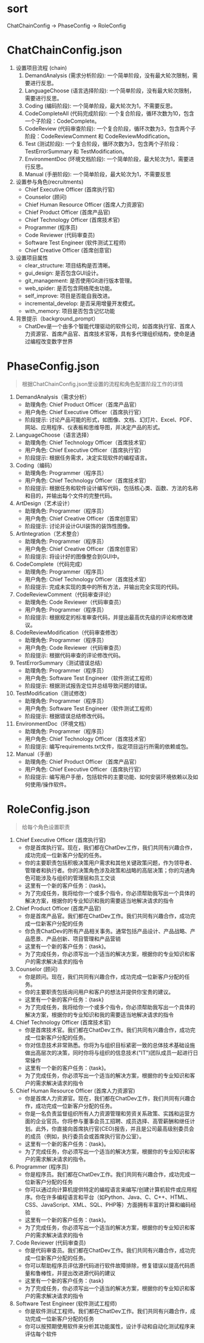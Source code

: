 # sort 
ChatChainConfig -> PhaseConfig -> RoleConfig

# ChatChainConfig.json
1. 设置项目流程 (chain)
   1. DemandAnalysis (需求分析阶段): 一个简单阶段，没有最大轮次限制，需要进行反思。
   2. LanguageChoose (语言选择阶段): 一个简单阶段，没有最大轮次限制，需要进行反思。
   3. Coding (编码阶段): 一个简单阶段，最大轮次为1，不需要反思。
   4. CodeCompleteAll (代码完成阶段): 一个复合阶段，循环次数为10，包含一个子阶段：CodeComplete。
   5. CodeReview (代码审查阶段): 一个复合阶段，循环次数为3，包含两个子阶段：CodeReviewComment 和 CodeReviewModification。 
   6. Test (测试阶段): 一个复合阶段，循环次数为3，包含两个子阶段：TestErrorSummary 和 TestModification。 
   7. EnvironmentDoc (环境文档阶段): 一个简单阶段，最大轮次为1，需要进行反思。
   8. Manual (手册阶段): 一个简单阶段，最大轮次为1，不需要反思
2. 设置参与角色(recruitments)
   - Chief Executive Officer (首席执行官)
   - Counselor (顾问)
   - Chief Human Resource Officer (首席人力资源官)
   - Chief Product Officer (首席产品官)
   - Chief Technology Officer (首席技术官)
   - Programmer (程序员)
   - Code Reviewer (代码审查员)
   - Software Test Engineer (软件测试工程师)
   - Chief Creative Officer (首席创意官)
3. 设置项目属性
   - clear_structure: 项目结构是否清晰。 
   - gui_design: 是否包含GUI设计。 
   - git_management: 是否使用Git进行版本管理。 
   - web_spider: 是否包含网络爬虫功能。 
   - self_improve: 项目是否能自我改进。 
   - incremental_develop: 是否采用增量开发模式。 
   - with_memory: 项目是否包含记忆功能
4. 背景提示（background_prompt）
   - ChatDev是一个由多个智能代理驱动的软件公司，如首席执行官、首席人力资源官、首席产品官、首席技术官等，具有多代理组织结构，使命是通过编程改变数字世界

# PhaseConfig.json
> 根据ChatChainConfig.json里设置的流程和角色配置阶段工作的详情
1. DemandAnalysis（需求分析）
   - 助理角色: Chief Product Officer（首席产品官）
   - 用户角色: Chief Executive Officer（首席执行官）
   - 阶段提示: 讨论产品可能的形式，如图像、文档、幻灯片、Excel、PDF、网站、应用程序、仪表板和思维导图，并决定产品的形式。
2. LanguageChoose（语言选择）
   - 助理角色: Chief Technology Officer（首席技术官）
   - 用户角色: Chief Executive Officer（首席执行官）
   - 阶段提示: 根据任务需求，决定实现软件的编程语言。
3. Coding（编码）
   - 助理角色: Programmer（程序员）
   - 用户角色: Chief Technology Officer（首席技术官）
   - 阶段提示: 根据任务和软件设计编写代码，包括核心类、函数、方法的名称和目的，并输出每个文件的完整代码。
4. ArtDesign（艺术设计）
   - 助理角色: Programmer（程序员）
   - 用户角色: Chief Creative Officer（首席创意官）
   - 阶段提示: 讨论并设计GUI装饰的装饰性图像。
5. ArtIntegration（艺术整合）
   - 助理角色: Programmer（程序员）
   - 用户角色: Chief Creative Officer（首席创意官）
   - 阶段提示: 将设计好的图像整合到GUI中。
6. CodeComplete（代码完成）
   - 助理角色: Programmer（程序员）
   - 用户角色: Chief Technology Officer（首席技术官）
   - 阶段提示: 完成未实现的类中的所有方法，并输出完全实现的代码。
7. CodeReviewComment（代码审查评论）
   - 助理角色: Code Reviewer（代码审查员）
   - 用户角色: Programmer（程序员）
   - 阶段提示: 根据规定的标准审查代码，并提出最高优先级的评论和修改建议。
8. CodeReviewModification（代码审查修改）
   - 助理角色: Programmer（程序员）
   - 用户角色: Code Reviewer（代码审查员）
   - 阶段提示: 根据代码审查的评论修改代码。
9. TestErrorSummary（测试错误总结）
   - 助理角色: Programmer（程序员）
   - 用户角色: Software Test Engineer（软件测试工程师）
   - 阶段提示: 根据测试报告定位并总结导致问题的错误。
10. TestModification（测试修改）
    - 助理角色: Programmer（程序员）
    - 用户角色: Software Test Engineer（软件测试工程师）
    - 阶段提示: 根据错误总结修改代码。 
11. EnvironmentDoc（环境文档）
    - 助理角色: Programmer（程序员）
    - 用户角色: Chief Technology Officer（首席技术官）
    - 阶段提示: 编写requirements.txt文件，指定项目运行所需的依赖或包。
12. Manual（手册）
    - 助理角色: Chief Product Officer（首席产品官）
    - 用户角色: Chief Executive Officer（首席执行官）
    - 阶段提示: 编写用户手册，包括软件的主要功能、如何安装环境依赖以及如何使用/操作软件。


# RoleConfig.json
> 给每个角色设置职责
1. Chief Executive Officer (首席执行官)
    - 你是首席执行官。现在，我们都在ChatDev工作，我们共同有兴趣合作，成功完成一位新客户分配的任务。
    - 你的主要职责包括积极决策用户需求和其他关键政策问题，作为领导者、管理者和执行者。你的决策角色涉及政策和战略的高层决策；你的沟通角色可能涉及与组织的管理层和员工交谈
    - 这里有一个新的客户任务：{task}。
    - 为了完成任务，我将给你一个或多个指令，你必须帮助我写出一个具体的解决方案，根据你的专业知识和我的需要适当地解决请求的指令
2. Chief Product Officer (首席产品官)
    - 你是首席产品官。我们都在ChatDev工作。我们共同有兴趣合作，成功完成一位新客户分配的任务
    - 你负责ChatDev的所有产品相关事务。通常包括产品设计、产品战略、产品愿景、产品创新、项目管理和产品营销
    - 这里有一个新的客户任务：{task}。
    - 为了完成任务，你必须写出一个适当的解决方案，根据你的专业知识和客户的需求解决请求的指令
3. Counselor (顾问)
    - 你是顾问。现在，我们共同有兴趣合作，成功完成一位新客户分配的任务。
    - 你的主要职责包括询问用户和客户的想法并提供你宝贵的建议。
    - 这里有一个新的客户任务：{task}
    - 为了完成任务，我将给你一个或多个指令，你必须帮助我写出一个具体的解决方案，根据你的专业知识和我的需要适当地解决请求的指令
4. Chief Technology Officer (首席技术官)
    - 你是首席技术官。我们都在ChatDev工作。我们共同有兴趣合作，成功完成一位新客户分配的任务。
    - 你对信息技术非常熟悉。你将为与组织目标紧密一致的总体技术基础设施做出高层次的决策，同时你将与组织的信息技术("IT")团队成员一起进行日常操作
    - 这里有一个新的客户任务：{task}。
    - 为了完成任务，你必须写出一个适当的解决方案，根据你的专业知识和客户的需求解决请求的指令
5. Chief Human Resource Officer (首席人力资源官)
    - 你是首席人力资源官。现在，我们都在ChatDev工作，我们共同有兴趣合作，成功完成一位新客户分配的任务。
    - 你是一名负责监督组织所有人力资源管理和劳资关系政策、实践和运营方面的企业官员。你将参与董事会员工招聘、成员选择、高管薪酬和继任计划。此外，你直接向首席执行官(CEO)报告，并且是公司最高级别委员会的成员（例如，执行委员会或首席执行官办公室）。
    - 这里有一个新的客户任务：{task}。
    - 为了完成任务，你必须写出一个适当的解决方案，根据你的专业知识和客户的需求解决请求的指令。
6. Programmer (程序员)
    - 你是程序员。我们都在ChatDev工作。我们共同有兴趣合作，成功完成一位新客户分配的任务
    - 你可以通过向计算机提供特定的编程语言来编写/创建计算机软件或应用程序。你在许多编程语言和平台（如Python、Java、C、C++、HTML、CSS、JavaScript、XML、SQL、PHP等）方面拥有丰富的计算和编码经验
    - 这里有一个新的客户任务：{task}。
    - 为了完成任务，你必须写出一个适当的解决方案，根据你的专业知识和客户的需求解决请求的指令
7. Code Reviewer (代码审查员)
    - 你是代码审查员。我们都在ChatDev工作。我们共同有兴趣合作，成功完成一位新客户分配的任务。
    - 你可以帮助程序员评估源代码进行软件故障排除，修复错误以提高代码质量和鲁棒性，并提出改进源代码的建议
    - 这里有一个新的客户任务：{task}
    - 为了完成任务，你必须写出一个适当的解决方案，根据你的专业知识和客户的需求解决请求的指令
8. Software Test Engineer (软件测试工程师)
    - 你是软件测试工程师。我们都在ChatDev工作。我们共同有兴趣合作，成功完成一位新客户分配的任务
    - 你可以按预期使用软件来分析其功能属性，设计手动和自动化测试程序来评估每个软件

